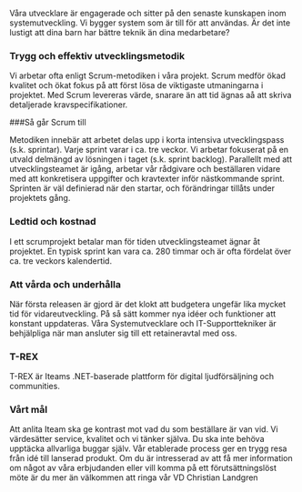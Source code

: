 Våra utvecklare är engagerade och sitter på den senaste kunskapen inom systemutveckling. Vi bygger system som är till för att användas. Är det inte lustigt att dina barn har bättre teknik än dina medarbetare?

### Trygg och effektiv utvecklingsmetodik

Vi arbetar ofta enligt Scrum-metodiken i våra projekt. Scrum medför ökad kvalitet och ökat fokus på att först lösa de viktigaste utmaningarna i projektet. Med Scrum levereras värde, snarare än att tid ägnas aå att skriva detaljerade kravspecifikationer.

###Så går Scrum till

Metodiken innebär att arbetet delas upp i korta intensiva utvecklingspass (s.k. sprintar). Varje sprint varar i ca. tre veckor. Vi arbetar fokuserat på en utvald delmängd av lösningen i taget (s.k. sprint backlog). Parallellt med att utvecklingsteamet är igång, arbetar vår rådgivare och beställaren vidare med att konkretisera uppgifter och kravtexter inför nästkommande sprint. Sprinten är väl definierad när den startar, och förändringar tillåts under projektets gång.

### Ledtid och kostnad

I ett scrumprojekt betalar man för tiden utvecklingsteamet ägnar åt projektet. En typisk sprint kan vara ca. 280 timmar och är ofta fördelat över ca. tre veckors kalendertid.

### Att vårda och underhålla

När första releasen är gjord är det klokt att budgetera ungefär lika mycket tid för vidareutveckling. På så sätt kommer nya idéer och funktioner att konstant uppdateras. Våra Systemutvecklare och IT-Supporttekniker är behjälpliga när man ansluter sig till ett retaineravtal med oss.

### T-REX

T-REX är Iteams .NET-baserade plattform för digital ljudförsäljning och communities.

### Vårt mål

Att anlita Iteam ska ge kontrast mot vad du som beställare är van vid. Vi värdesätter service, kvalitet och vi tänker själva. Du ska inte behöva upptäcka allvarliga buggar själv. Vår etablerade process ger en trygg resa från idé till lanserad produkt. Om du är intresserad av att få mer information om något av våra erbjudanden eller vill komma på ett förutsättningslöst möte är du mer än välkommen att ringa vår VD Christian Landgren